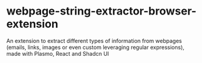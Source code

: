 # webpage-string-extractor-browser-extension
An extension to extract different types of information from webpages (emails, links, images or even custom leveraging regular expressions), made with Plasmo, React and Shadcn UI

